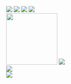 <div align="left"> 
<img src="https://visitor-badge.glitch.me/badge?page_id=spatxos" /> 
<span > 
    <img src="https://img.shields.io/badge/-CSharp-E34F26?style=flat-square&logo=CSharp&logoColor=white" /> 
    <img src="https://img.shields.io/badge/-VUE-1572B6?style=flat-square&logo=vue" /> 
    <img src="https://img.shields.io/badge/-JavaScript-oringe?style=flat-square&logo=javascript" /> 
</span>
</div>

<div align="left" style="display: inline-block;"> 
    <img height="137px" src="https://github-readme-stats.vercel.app/api?username=spatxos&hide_title=true&hide_border=true&show_icons=trueline_height=21&text_color=000&icon_color=000&bg_color=0,ea6161,ffc64d,fffc4d,52fa5a&theme=graywhite" /> 
    <img src="https://github-readme-stats.vercel.app/api/top-langs/?username=spatxos&hide_title=true&hide_border=true&layout=compact&langs_count=6&text_color=000&icon_color=fff&bg_color=0,52fa5a,4dfcff,c64dff&theme=graywhite" /> 
</div>
<div align="left"> <img src="https://github-readme-streak-stats.herokuapp.com/?user=spatxos" /> </div>
<div align="left"> <img src="https://activity-graph.herokuapp.com/graph?username=spatxos&theme=xcode" /> </div>

